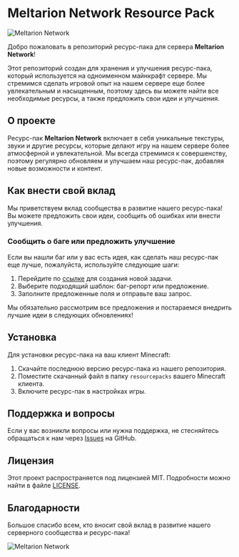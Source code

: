 # Meltarion Network Resource Pack

![Meltarion Network](https://i.ibb.co/ssqwhvL/Unti22222.png) <!-- Здесь можно вставить баннер или логотип -->

Добро пожаловать в репозиторий ресурс-пака для сервера **Meltarion Network**!

Этот репозиторий создан для хранения и улучшения ресурс-пака, который используется на одноименном майнкрафт сервере. Мы стремимся сделать игровой опыт на нашем сервере еще более увлекательным и насыщенным, поэтому здесь вы можете найти все необходимые ресурсы, а также предложить свои идеи и улучшения.

## О проекте

Ресурс-пак **Meltarion Network** включает в себя уникальные текстуры, звуки и другие ресурсы, которые делают игру на нашем сервере более атмосферной и увлекательной. Мы всегда стремимся к совершенству, поэтому регулярно обновляем и улучшаем наш ресурс-пак, добавляя новые возможности и контент.

## Как внести свой вклад

Мы приветствуем вклад сообщества в развитие нашего ресурс-пака! Вы можете предложить свои идеи, сообщить об ошибках или внести улучшения. 

### Сообщить о баге или предложить улучшение

Если вы нашли баг или у вас есть идея, как сделать наш ресурс-пак еще лучше, пожалуйста, используйте следующие шаги:

1. Перейдите по [ссылке](https://github.com/lDoomerl/RP-Meltarion/issues/new/choose) для создания новой задачи.
2. Выберите подходящий шаблон: баг-репорт или предложение.
3. Заполните предложенные поля и отправьте ваш запрос.

Мы обязательно рассмотрим все предложения и постараемся внедрить лучшие идеи в следующих обновлениях!

## Установка

Для установки ресурс-пака на ваш клиент Minecraft:

1. Скачайте последнюю версию ресурс-пака из нашего репозитория.
2. Поместите скачанный файл в папку `resourcepacks` вашего Minecraft клиента.
3. Включите ресурс-пак в настройках игры.

## Поддержка и вопросы

Если у вас возникли вопросы или нужна поддержка, не стесняйтесь обращаться к нам через [Issues](https://github.com/lDoomerl/RP-Meltarion/issues/new/choose) на GitHub.

## Лицензия

Этот проект распространяется под лицензией MIT. Подробности можно найти в файле [LICENSE](LICENSE).

## Благодарности

Большое спасибо всем, кто вносит свой вклад в развитие нашего серверного сообщества и ресурс-пака!

![Meltarion Network](https://your-image-link.com/footer.png) <!-- Здесь можно вставить изображение для завершения страницы, например, логотип сервера -->
